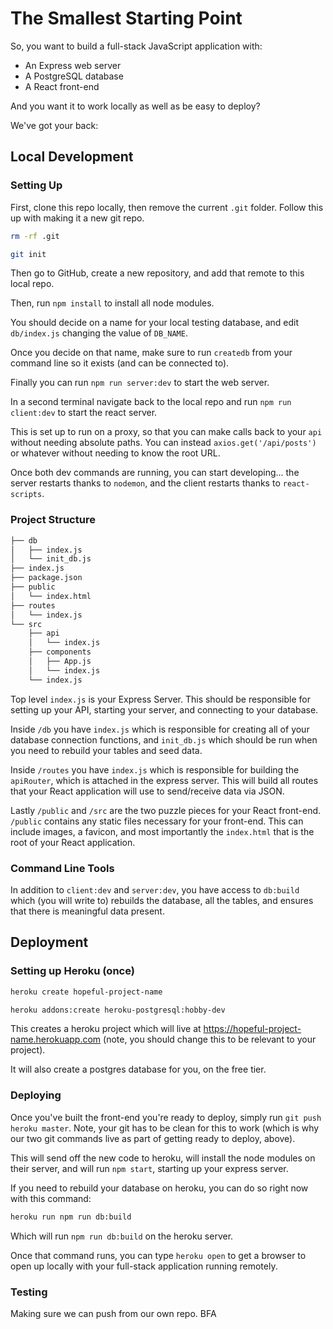 # The Smallest Starting Point

So, you want to build a full-stack JavaScript application with:

- An Express web server
- A PostgreSQL database
- A React front-end

And you want it to work locally as well as be easy to deploy?

We've got your back:

## Local Development

### Setting Up

First, clone this repo locally, then remove the current `.git` folder. Follow this up with making it a new git repo.

```bash
rm -rf .git

git init
```

Then go to GitHub, create a new repository, and add that remote to this local repo.

Then, run `npm install` to install all node modules.

You should decide on a name for your local testing database, and edit `db/index.js` changing the value of `DB_NAME`.

Once you decide on that name, make sure to run `createdb` from your command line so it exists (and can be connected to).

Finally you can run `npm run server:dev` to start the web server.

In a second terminal navigate back to the local repo and run `npm run client:dev` to start the react server. 

This is set up to run on a proxy, so that you can make calls back to your `api` without needing absolute paths. You can instead `axios.get('/api/posts')` or whatever without needing to know the root URL.

Once both dev commands are running, you can start developing... the server restarts thanks to `nodemon`, and the client restarts thanks to `react-scripts`.

### Project Structure

```bash
├── db
│   ├── index.js
│   └── init_db.js
├── index.js
├── package.json
├── public
│   └── index.html
├── routes
│   └── index.js
└── src
    ├── api
    │   └── index.js
    ├── components
    │   ├── App.js
    │   └── index.js
    └── index.js
```

Top level `index.js` is your Express Server. This should be responsible for setting up your API, starting your server, and connecting to your database.

Inside `/db` you have `index.js` which is responsible for creating all of your database connection functions, and `init_db.js` which should be run when you need to rebuild your tables and seed data.

Inside `/routes` you have `index.js` which is responsible for building the `apiRouter`, which is attached in the express server. This will build all routes that your React application will use to send/receive data via JSON.

Lastly `/public` and `/src` are the two puzzle pieces for your React front-end. `/public` contains any static files necessary for your front-end. This can include images, a favicon, and most importantly the `index.html` that is the root of your React application.

### Command Line Tools

In addition to `client:dev` and `server:dev`, you have access to `db:build` which (you will write to) rebuilds the database, all the tables, and ensures that there is meaningful data present.

## Deployment

### Setting up Heroku (once)

```bash
heroku create hopeful-project-name

heroku addons:create heroku-postgresql:hobby-dev
```

This creates a heroku project which will live at https://hopeful-project-name.herokuapp.com (note, you should change this to be relevant to your project).

It will also create a postgres database for you, on the free tier.


### Deploying

Once you've built the front-end you're ready to deploy, simply run `git push heroku master`. Note, your git has to be clean for this to work (which is why our two git commands live as part of getting ready to deploy, above).

This will send off the new code to heroku, will install the node modules on their server, and will run `npm start`, starting up your express server.

If you need to rebuild your database on heroku, you can do so right now with this command:

```bash
heroku run npm run db:build
```

Which will run `npm run db:build` on the heroku server.

Once that command runs, you can type `heroku open` to get a browser to open up locally with your full-stack application running remotely.


### Testing

Making sure we can push from our own repo. BFA